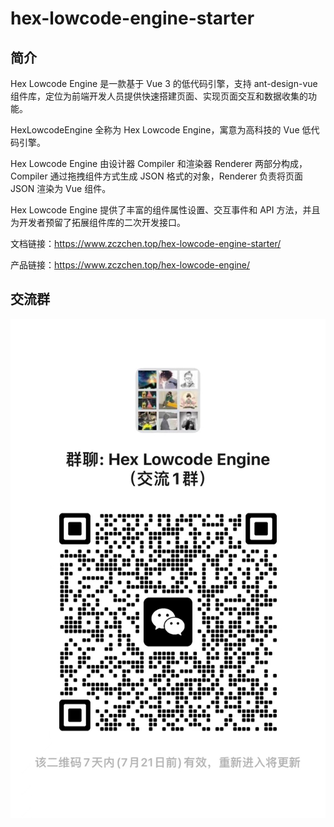 # hex-lowcode-engine-starter

## 简介

Hex Lowcode Engine 是一款基于 Vue 3 的低代码引擎，支持 ant-design-vue 组件库，定位为前端开发人员提供快速搭建页面、实现页面交互和数据收集的功能。

HexLowcodeEngine 全称为 Hex Lowcode Engine，寓意为高科技的 Vue 低代码引擎。

Hex Lowcode Engine 由设计器 Compiler 和渲染器 Renderer 两部分构成，Compiler 通过拖拽组件方式生成 JSON 格式的对象，Renderer 负责将页面 JSON 渲染为 Vue 组件。

Hex Lowcode Engine 提供了丰富的组件属性设置、交互事件和 API 方法，并且为开发者预留了拓展组件库的二次开发接口。

文档链接：https://www.zczchen.top/hex-lowcode-engine-starter/

产品链接：https://www.zczchen.top/hex-lowcode-engine/

## 交流群

![二维码](./docs/public/img/communication-group.jpg)
